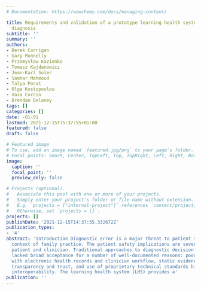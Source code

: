 ```yaml
---
# Documentation: https://wowchemy.com/docs/managing-content/

title: Requirements and validation of a prototype learning health system for clinical
  diagnosis
subtitle: ''
summary: ''
authors:
- Derek Corrigan
- Gary Munnelly
- Przemysław Kazienko
- Tomasz Kajdanowicz
- Jean-Karl Soler
- Samhar Mahmoud
- Talya Porat
- Olga Kostopoulou
- Vasa Curcin
- Brendan Delaney
tags: []
categories: []
date: -01-01
lastmod: 2021-12-15T15:37:55+01:00
featured: false
draft: false

# Featured image
# To use, add an image named `featured.jpg/png` to your page's folder.
# Focal points: Smart, Center, TopLeft, Top, TopRight, Left, Right, BottomLeft, Bottom, BottomRight.
image:
  caption: ''
  focal_point: ''
  preview_only: false

# Projects (optional).
#   Associate this post with one or more of your projects.
#   Simply enter your project's folder or file name without extension.
#   E.g. `projects = ["internal-project"]` references `content/project/deep-learning/index.md`.
#   Otherwise, set `projects = []`.
projects: []
publishDate: '2021-12-15T14:37:55.332672Z'
publication_types:
- '4'
abstract: 'Introduction Diagnostic error is a major threat to patient safety in the
  context of family practice. The patient safety implications are severe for both
  patient and clinician. Traditional approaches to diagnostic decision support have
  lacked broad acceptance for a number of well‐documented reasons: poor integration
  with electronic health records and clinician workflow, static evidence that lacks
  transparency and trust, and use of proprietary technical standards hindering wider
  interoperability. The learning health system (LHS) provides a'
publication: ''
---
```

